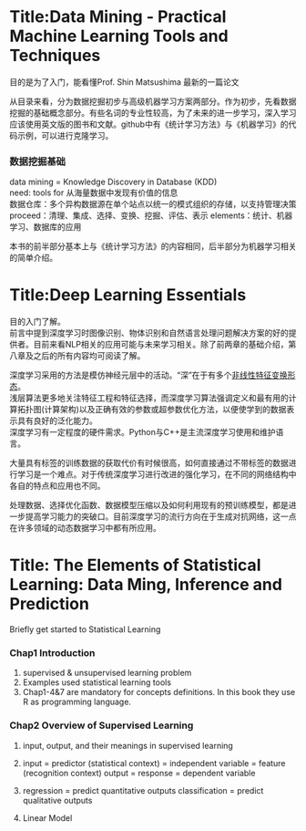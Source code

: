 # Title:Data Mining - Practical Machine Learning Tools and Techniques

目的是为了入门，能看懂Prof. Shin Matsushima 最新的一篇论文

从目录来看，分为数据挖掘初步与高级机器学习方案两部分。作为初步，先看数据挖掘的基础概念部分。有些名词的专业性较高，为了未来的进一步学习，深入学习应该使用英文版的图书和文献。github中有《统计学习方法》与《机器学习》的代码示例，可以进行克隆学习。

### 数据挖掘基础
data mining = Knowledge Discovery in Database (KDD)  
need: tools for 从海量数据中发现有价值的信息  
数据仓库：多个异构数据源在单个站点以统一的模式组织的存储，以支持管理决策  
proceed：清理、集成、选择、变换、挖掘、评估、表示
elements：统计、机器学习、数据库的应用

本书的前半部分基本上与《统计学习方法》的内容相同，后半部分为机器学习相关的简单介绍。

# Title:Deep Learning Essentials

目的入门了解。  
前言中提到深度学习时图像识别、物体识别和自然语言处理问题解决方案的好的提供者。目前来看NLP相关的应用可能与未来学习相关。除了前两章的基础介绍，第八章及之后的所有内容均可阅读了解。

深度学习采用的方法是模仿神经元层中的活动。“深”在于有多个<u>非线性特征变换形态</u>。  
浅层算法更多地关注特征工程和特征选择，而深度学习算法强调定义和最有用的计算拓扑图(计算架构)以及正确有效的参数或超参数优化方法，以便使学到的数据表示具有良好的泛化能力。  
深度学习有一定程度的硬件需求。Python与C++是主流深度学习使用和维护语言。  

大量具有标签的训练数据的获取代价有时候很高，如何直接通过不带标签的数据进行学习是一个难点。对于传统深度学习进行改进的强化学习，在不同的网络结构中各自的特点和应用也不同。

处理数据、选择优化函数、数据模型压缩以及如何利用现有的预训练模型，都是进一步提高学习能力的突破口。目前深度学习的流行方向在于生成对抗网络，这一点在许多领域的动态数据学习中都有所应用。

# Title: The Elements of Statistical Learning: Data Ming, Inference and Prediction

Briefly get started to Statistical Learning 

### Chap1 Introduction

1. supervised & unsupervised learning problem
2. Examples used statistical learning tools
3. Chap1-4&7 are mandatory for concepts definitions. In this book they use R as programming language.

### Chap2 Overview of Supervised Learning

1. input, output, and their meanings in supervised learning
2. input = predictor (statistical context) = independent variable = feature (recognition context)
    output = response = dependent variable
3. regression = predict quantitative outputs
   classification = predict qualitative outputs

4. Linear Model 